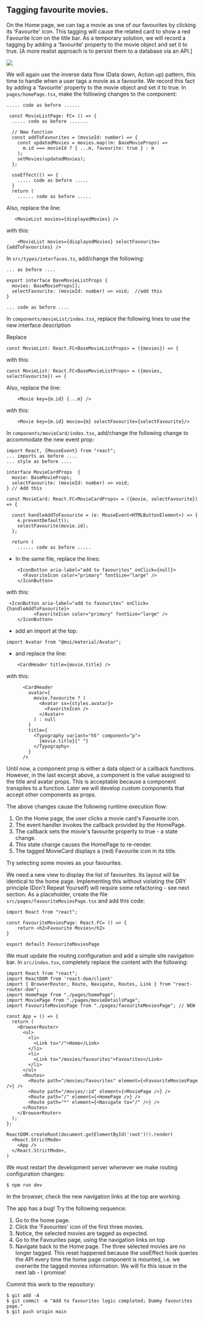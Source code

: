 ## Tagging favourite movies.

On the Home page, we can tag a movie as one of our favourites by clicking its 'Favourite' icon. This tagging will cause the related card to show a red Favourite Icon on the title bar. As a temporary solution, we will record a tagging by adding a 'favourite' property to the movie object and set it to true. [A more realist approach is to persist them to a database via an API.] 

![][favorites]

We will again use the inverse data flow (Data down, Action up) pattern, this time to handle when a user tags a movie as a favourite. We record this fact by adding a 'favourite' property to the movie object and set it to true. In `pages/homePage.tsx`, make the following changes to the component:
~~~tsx
..... code as before ......

 const MovieListPage: FC= () => {
  ..... code as before .......

  // New function
  const addToFavourites = (movieId: number) => {
    const updatedMovies = movies.map((m: BaseMovieProps) =>
      m.id === movieId ? { ...m, favourite: true } : m
    );
    setMovies(updatedMovies);
  };

  useEffect(() => {
    ..... code as before .....
  }
  return (
    ...... code as before .....
~~~
Also, replace the line:
~~~tsx
   <MovieList movies={displayedMovies} />
~~~
with this:
~~~tsx
    <MovieList movies={displayedMovies} selectFavourite={addToFavourites} />
~~~
In `src/types/interfaces.ts`, add/change the following:
~~~tsx
... as before ....

export interface BaseMovieListProps {
  movies: BaseMovieProps[];
  selectFavourite: (movieId: number) => void;  //add this
}

... code as before ....
~~~

In `components/movieList/index.tsx`, replace the following lines to use the new interface description

Replace

~~~tsx
const MovieList: React.FC<BaseMovieListProps> = ({movies}) => {
~~~

with this:
~~~tsx
const MovieList: React.FC<BaseMovieListProps> = ({movies, selectFavourite}) => {
~~~

Also, replace the line:

~~~tsx
    <Movie key={m.id} {...m} />
~~~
with this:
~~~tsx
    <Movie key={m.id} movie={m} selectFavourite={selectFavourite}/>
~~~
In `components/movieCard/index.tsx`, add/change the following change to accommodate the new event prop:

~~~tsx
import React, {MouseEvent} from "react";
... imports as before ....
... style as before ....

interface MovieCardProps  {
  movie: BaseMovieProps;
  selectFavourite: (movieId: number) => void;
} // Add this

const MovieCard: React.FC<MovieCardProps> = ({movie, selectFavourite}) => {
 
  const handleAddToFavourite = (e: MouseEvent<HTMLButtonElement>) => {
    e.preventDefault();
    selectFavourite(movie.id);
  };

  return (
    ...... code as before .....
~~~
+ In the same file, replace the lines:
~~~tsx
    <IconButton aria-label="add to favourites" onClick={null}>
      <FavoriteIcon color="primary" fontSize="large" />
    </IconButton>
~~~
with this:
~~~tsx
 <IconButton aria-label="add to favourites" onClick={handleAddToFavourite}>
          <FavoriteIcon color="primary" fontSize="large" />
    </IconButton>
~~~
+ add an import at the top:
~~~tsx
import Avatar from "@mui/material/Avatar";
~~~
+ and replace the line:
~~~tsx
    <CardHeader title={movie.title} />
~~~
with this:
~~~tsx
      <CardHeader
        avatar={
          movie.favourite ? (
            <Avatar sx={styles.avatar}>
              <FavoriteIcon />
            </Avatar>
          ) : null
        }
        title={
          <Typography variant="h5" component="p">
            {movie.title}{" "}
          </Typography>
        }
      />
~~~
Until now, a component prop is either a data object or a callback functions. However, in the last excerpt above, a component is the value assigned to the title and avatar props. This is acceptable because a component transpiles to a function. Later we will develop custom components that accept other components as props.

The above changes cause the following runtime execution flow:
1. On the Home page, the user clicks a movie card's Favourite icon.
1. The event handler invokes the callback provided by the HomePage. 
1. The callback sets the movie's favourite property to true - a state change. 
1. This state change causes the HomePage to re-render. 
1. The tagged MovieCard displays a (red) Favourite icon in its title.   

Try selecting some movies as your favourites.

We need a new view to display the list of favourites. Its layout will be identical to the home page. Implementing this without violating the DRY principle (Don't Repeat Yourself) will require some refactoring - see next section. As a placeholder, create the file `src/pages/favouriteMoviesPage.tsx` and add this code:
~~~tsx
import React from "react";

const FavouriteMoviesPage: React.FC= () => {
    return <h2>Favourite Movies</h2>
}

export default FavouriteMoviesPage
~~~
We must update the routing configuration and add a simple site navigation bar. In `src/index.tsx`, completely replace the content with the following:
~~~tsx
import React from "react";
import ReactDOM from 'react-dom/client'
import { BrowserRouter, Route, Navigate, Routes, Link } from "react-router-dom";
import HomePage from "./pages/homePage";
import MoviePage from "./pages/movieDetailsPage";
import FavouriteMoviesPage from "./pages/favouriteMoviesPage"; // NEW

const App = () => {
  return (
    <BrowserRouter>
      <ul>
        <li>
          <Link to="/">Home</Link>
        </li>
        <li>
          <Link to="/movies/favourites">Favourites</Link>
        </li>
      </ul>
      <Routes>
        <Route path="/movies/favourites" element={<FavouriteMoviesPage />} />
        <Route path="/movies/:id" element={<MoviePage />} />
        <Route path="/" element={<HomePage />} />
        <Route path="*" element={<Navigate to="/" />} />
      </Routes>
    </BrowserRouter>
  );
};

ReactDOM.createRoot(document.getElementById('root')!).render(
  <React.StrictMode>
    <App />
  </React.StrictMode>,
)

~~~
We must restart the development server whenever we make routing configuration changes:
~~~
$ npm run dev
~~~
In the browser, check the new navigation links at the top are working.

The app has a bug! Try the following sequence:

1. Go to the home page.
1. Click the 'Favourites' icon of the first three movies.
1. Notice, the selected movies are tagged as expected. 
1. Go to the Favourites page, using the navigation links on top
1. Navigate back to the Home page. The three selected movies are no longer tagged. This reset happened because the useEffect hook queries the API every time the home page component is mounted, i.e. we overwrite the tagged movies information. We will fix this issue in the next lab - I promise!

Commit this work to the repository:
~~~
$ git add -A
$ git commit -m "Add to favourites logic completed; Dummy favourites page."
$ git push origin main
~~~

[navigation]: ./img/navigation.png
[favorites]: ./img/favorites.png
